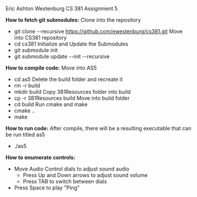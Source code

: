 Eric Ashton Westenburg
CS 381 Assignment 5

**How to fetch git submodules:**
Clone into the repository
- git clone --recursive https://github.com/ewestenburg/cs381.git
Move into CS381 repository
- cd cs381
Initialize and Update the Submodules
- git submodule init
- git submodule update --init --recursive

**How to compile code:**
Move into AS5
- cd as5
Delete the build folder and recreate it
- rm -r build
- mkdir build
Copy 381Resources folder into build
- cp -r 381Resources build
Move into build folder
- cd build
Run cmake and make 
- cmake ..
- make

**How to run code:**
After compile, there will be a resulting executable that can be run titled as5
- ./as5

**How to enumerate controls:**
- Move Audio Control dials to adjust sound audio
    - Press Up and Down arrows to adjust sound volume
    - Press TAB to switch between dials
- Press Space to play "Ping"